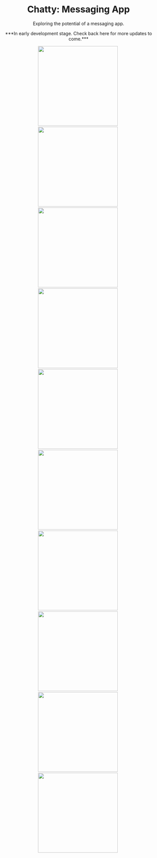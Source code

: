<div align="center">

<h1>Chatty: Messaging App</h1>
<p>Exploring the potential of a messaging app.</p>
<p>***In early development stage. Check back here for more updates to come.***</p>

<img src="https://github.com/KrisRJack/MyProjects/blob/main/ChattyApp_LaunchScreen.jpg" width="250px">&#160;
<img src="https://github.com/KrisRJack/MyProjects/blob/main/ChattyApp_Opening.jpg" width="250px">&#160;
<img src="https://github.com/KrisRJack/MyProjects/blob/main/ChattyApp_LogIn.jpg" width="250px">&#160;
<img src="https://github.com/KrisRJack/MyProjects/blob/main/ChattyApp_SignUp_1.jpg" width="250px">&#160;
<img src="https://github.com/KrisRJack/MyProjects/blob/main/ChattyApp_SignUp_2.jpg" width="250px">&#160;
<img src="https://github.com/KrisRJack/MyProjects/blob/main/ChattyApp_CustomErrorAlert.jpg" width="250px">&#160; 
<img src="https://github.com/KrisRJack/MyProjects/blob/main/ChattyApp_Verify.jpg" width="250px">&#160; 
<img src="https://github.com/KrisRJack/MyProjects/blob/main/ChattyApp_GetProfile.jpg" width="250px">&#160;
<img src="https://github.com/KrisRJack/MyProjects/blob/main/ChattyApp_Settings.jpg" width="250px">&#160; 
<img src="https://github.com/KrisRJack/MyProjects/blob/main/ChattyApp_Settings_2.jpg" width="250px">&#160; 

</div>
